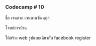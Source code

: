 ### Codecamp # 10

ชื่อ เจนลาภ เจนลาภวัฒนกุล

โจทย์การบ้าน

ให้สร้าง web รูปแบบเดียวกับ facebook register
